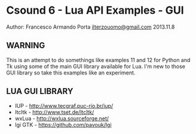# Csound 6 - Lua API Examples - GUI
Author: Francesco Armando Porta <ilterzouomo@gmail.com>
2013.11.8

## WARNING
This is an attempt to do somethings like examples 11 and 12 for Python and Tk using some of the main GUI library available for Lua.
I'm new to those GUI library so take this examples like an experiment.

## LUA GUI LIBRARY

* IUP - http://www.tecgraf.puc-rio.br/iup/
* ltcltk - http://www.tset.de/ltcltk/
* wxLua - http://wxlua.sourceforge.net/
* lgi GTK - https://github.com/pavouk/lgi

